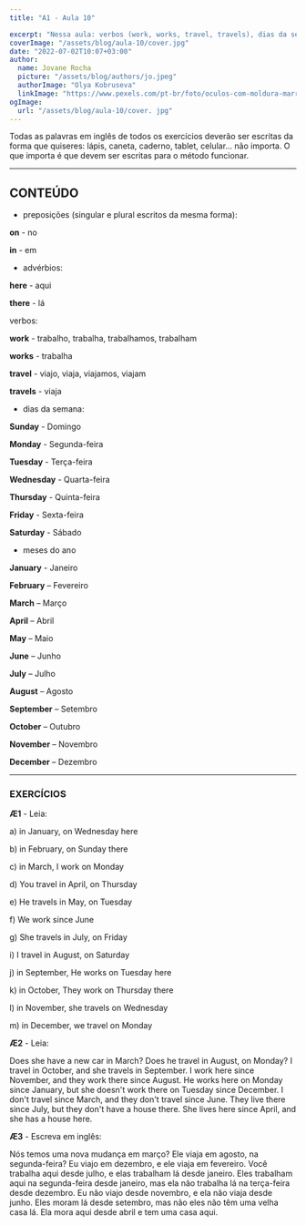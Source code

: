 ```yaml
---
title: "A1 - Aula 10"

excerpt: "Nessa aula: verbos (work, works, travel, travels), dias da semana e meses, preposições (on, in, since), advérbios (here, there)."
coverImage: "/assets/blog/aula-10/cover.jpg"
date: "2022-07-02T10:07+03:00"
author:
  name: Jovane Rocha
  picture: "/assets/blog/authors/jo.jpeg"
  authorImage: "Olya Kobruseva"
  linkImage: "https://www.pexels.com/pt-br/foto/oculos-com-moldura-marrom-em-papel-branco-5386754/"
ogImage:
  url: "/assets/blog/aula-10/cover. jpg"
---
```


Todas as palavras em inglês de todos os exercícios deverão ser escritas da forma que quiseres:
lápis, caneta, caderno, tablet, celular... não importa. O que importa é
que devem ser escritas para o método funcionar.

---

## CONTEÚDO

- preposições (singular e plural escritos da mesma
  forma):

**on** - no

**in** - em

- advérbios:

**here** - aqui

**there** - lá

verbos:

**work** - trabalho, trabalha, trabalhamos, trabalham

**works** - trabalha

**travel** - viajo, viaja, viajamos, viajam

**travels** - viaja

- dias da semana:

**Sunday** - Domingo

**Monday** - Segunda-feira

**Tuesday** - Terça-feira

**Wednesday** - Quarta-feira

**Thursday** - Quinta-feira

**Friday** - Sexta-feira

**Saturday** - Sábado

- meses do ano

**January** - Janeiro

**February** – Fevereiro

**March** – Março

**April** – Abril

**May** – Maio

**June** – Junho

**July** – Julho

**August** – Agosto

**September** – Setembro

**October** – Outubro

**November** – Novembro

**December** – Dezembro

---

### EXERCÍCIOS

**Æ1** - Leia:

a) in January, on Wednesday here

b) in February, on Sunday there

c) in March, I work on Monday

d) You travel in April, on Thursday

e) He travels in May, on Tuesday

f) We work since June

g) She travels in July, on Friday

i) I travel in August, on Saturday

j) in September, He works on Tuesday here

k) in October, They work on Thursday there

l) in November, she travels on Wednesday

m) in December, we travel on Monday

**Æ2** - Leia:

Does she have a new car in March? Does he travel in August, on Monday? I
travel in October, and she travels in September. I work here since
November, and they work there since August. He works here on Monday since January, but she doesn't work there on Tuesday since December. I don't travel since March, and they don't travel since June. They live there since July, but they don't have a house there. She lives here since April, and she has a house here.

**Æ3** - Escreva em inglês:

Nós temos uma nova mudança em março? Ele viaja em agosto, na segunda-feira? Eu
viajo em dezembro, e ele viaja em fevereiro. Você trabalha aqui desde
julho, e elas trabalham lá desde janeiro. Eles trabalham aqui na segunda-feira desde janeiro, mas ela não trabalha lá na terça-feira desde dezembro. Eu não viajo desde novembro, e ela não viaja desde junho. Eles moram lá desde setembro, mas não eles não têm uma velha casa lá. Ela mora aqui desde abril e tem uma casa aqui.
